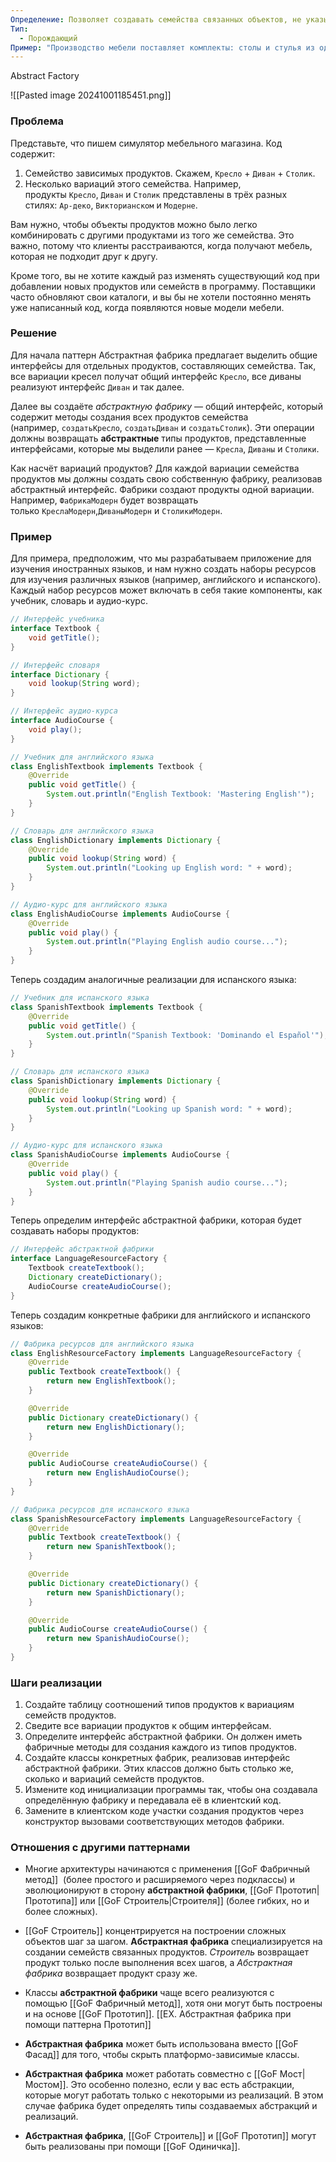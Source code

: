 ```yaml
---
Определение: Позволяет создавать семейства связанных объектов, не указывая их конкретный класс
Тип:
  - Порождающий
Пример: "Производство мебели поставляет комплекты: столы и стулья из одного стиля."
---
```

Abstract Factory

![[Pasted image 20241001185451.png]]
### Проблема

Представьте, что пишем симулятор мебельного магазина. Код содержит:

1. Семейство зависимых продуктов. Скажем, `Кресло` + `Диван` + `Столик`.
2. Несколько вариаций этого семейства. Например, продукты `Кресло`, `Диван` и `Столик` представлены в трёх разных стилях: `Ар-деко`, `Викторианском` и `Модерне`.

Вам нужно, чтобы объекты продуктов можно было легко комбинировать с другими продуктами из того же семейства. Это важно, потому что клиенты расстраиваются, когда получают мебель, которая не подходит друг к другу.  

Кроме того, вы не хотите каждый раз изменять существующий код при добавлении новых продуктов или семейств в программу. Поставщики часто обновляют свои каталоги, и вы бы не хотели постоянно менять уже написанный код, когда появляются новые модели мебели.
### Решение 

Для начала паттерн Абстрактная фабрика предлагает выделить общие интерфейсы для отдельных продуктов, составляющих семейства. Так, все вариации кресел получат общий интерфейс `Кресло`, все диваны реализуют интерфейс `Диван` и так далее.

Далее вы создаёте _абстрактную фабрику_ — общий интерфейс, который содержит методы создания всех продуктов семейства (например, `создатьКресло`, `создатьДиван` и `создатьСтолик`). Эти операции должны возвращать **абстрактные** типы продуктов, представленные интерфейсами, которые мы выделили ранее — `Кресла`, `Диваны` и `Столики`.

Как насчёт вариаций продуктов? Для каждой вариации семейства продуктов мы должны создать свою собственную фабрику, реализовав абстрактный интерфейс. Фабрики создают продукты одной вариации. Например, `ФабрикаМодерн` будет возвращать только `КреслаМодерн`,`ДиваныМодерн` и `СтоликиМодерн`.
### Пример

Для примера, предположим, что мы разрабатываем приложение для изучения иностранных языков, и нам нужно создать наборы ресурсов для изучения различных языков (например, английского и испанского). Каждый набор ресурсов может включать в себя такие компоненты, как учебник, словарь и аудио-курс.

```java
// Интерфейс учебника
interface Textbook {
    void getTitle();
}

// Интерфейс словаря
interface Dictionary {
    void lookup(String word);
}

// Интерфейс аудио-курса
interface AudioCourse {
    void play();
}
```

```java
// Учебник для английского языка
class EnglishTextbook implements Textbook {
    @Override
    public void getTitle() {
        System.out.println("English Textbook: 'Mastering English'");
    }
}

// Словарь для английского языка
class EnglishDictionary implements Dictionary {
    @Override
    public void lookup(String word) {
        System.out.println("Looking up English word: " + word);
    }
}

// Аудио-курс для английского языка
class EnglishAudioCourse implements AudioCourse {
    @Override
    public void play() {
        System.out.println("Playing English audio course...");
    }
}
```

Теперь создадим аналогичные реализации для испанского языка:

```java
// Учебник для испанского языка
class SpanishTextbook implements Textbook {
    @Override
    public void getTitle() {
        System.out.println("Spanish Textbook: 'Dominando el Español'");
    }
}

// Словарь для испанского языка
class SpanishDictionary implements Dictionary {
    @Override
    public void lookup(String word) {
        System.out.println("Looking up Spanish word: " + word);
    }
}

// Аудио-курс для испанского языка
class SpanishAudioCourse implements AudioCourse {
    @Override
    public void play() {
        System.out.println("Playing Spanish audio course...");
    }
}
```

Теперь определим интерфейс абстрактной фабрики, которая будет создавать наборы продуктов:

```java
// Интерфейс абстрактной фабрики
interface LanguageResourceFactory {
    Textbook createTextbook();
    Dictionary createDictionary();
    AudioCourse createAudioCourse();
}
```

Теперь создадим конкретные фабрики для английского и испанского языков:

```java
// Фабрика ресурсов для английского языка
class EnglishResourceFactory implements LanguageResourceFactory {
    @Override
    public Textbook createTextbook() {
        return new EnglishTextbook();
    }

    @Override
    public Dictionary createDictionary() {
        return new EnglishDictionary();
    }

    @Override
    public AudioCourse createAudioCourse() {
        return new EnglishAudioCourse();
    }
}

// Фабрика ресурсов для испанского языка
class SpanishResourceFactory implements LanguageResourceFactory {
    @Override
    public Textbook createTextbook() {
        return new SpanishTextbook();
    }

    @Override
    public Dictionary createDictionary() {
        return new SpanishDictionary();
    }

    @Override
    public AudioCourse createAudioCourse() {
        return new SpanishAudioCourse();
    }
}
```
### Шаги реализации

1. Создайте таблицу соотношений типов продуктов к вариациям семейств продуктов.
2. Сведите все вариации продуктов к общим интерфейсам.
3. Определите интерфейс абстрактной фабрики. Он должен иметь фабричные методы для создания каждого из типов продуктов.
4. Создайте классы конкретных фабрик, реализовав интерфейс абстрактной фабрики. Этих классов должно быть столько же, сколько и вариаций семейств продуктов.
5. Измените код инициализации программы так, чтобы она создавала определённую фабрику и передавала её в клиентский код.
6. Замените в клиентском коде участки создания продуктов через конструктор вызовами соответствующих методов фабрики.

### Отношения с другими паттернами

- Многие архитектуры начинаются с применения [[GoF Фабричный метод]]  (более простого и расширяемого через подклассы) и эволюционируют в сторону **абстрактной фабрики**, [[GoF Прототип|Прототипа]] или [[GoF Строитель|Строителя]] (более гибких, но и более сложных).
    
- [[GoF Строитель]] концентрируется на построении сложных объектов шаг за шагом. **Абстрактная фабрика** специализируется на создании семейств связанных продуктов. _Строитель_ возвращает продукт только после выполнения всех шагов, а _Абстрактная фабрика_ возвращает продукт сразу же.
    
- Классы **абстрактной фабрики** чаще всего реализуются с помощью [[GoF Фабричный метод]], хотя они могут быть построены и на основе [[GoF Прототип]]. [[EX. Абстрактная фабрика при помощи паттерна Прототип]]
    
- **Абстрактная фабрика** может быть использована вместо [[GoF Фасад]] для того, чтобы скрыть платформо-зависимые классы.
    
- **Абстрактная фабрика** может работать совместно с [[GoF Мост|Мостом]]. Это особенно полезно, если у вас есть абстракции, которые могут работать только с некоторыми из реализаций. В этом случае фабрика будет определять типы создаваемых абстракций и реализаций.
    
- **Абстрактная фабрика**, [[GoF Строитель]] и [[GoF Прототип]] могут быть реализованы при помощи [[GoF Одиничка]].